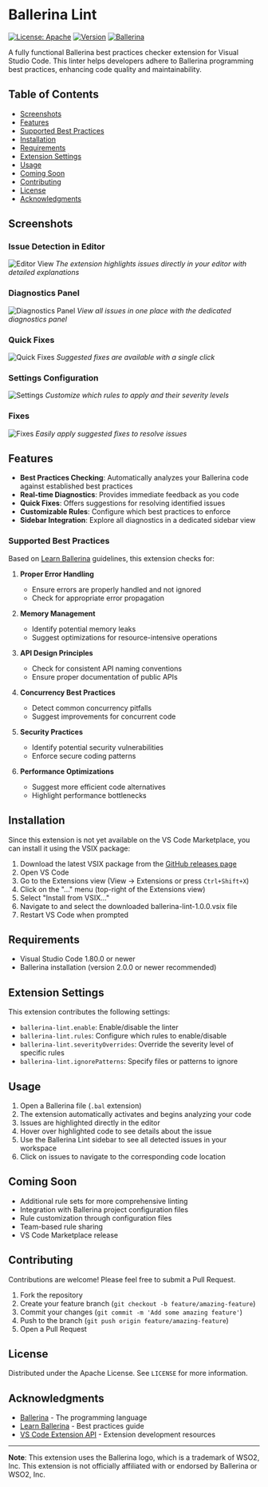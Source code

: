 # Ballerina Lint

[![License: Apache](https://img.shields.io/badge/License-Apache-yellow.svg)](https://opensource.org/licenses/Apache) [![Version](https://img.shields.io/badge/version-1.0.0-blue.svg)](https://github.com/PramithaMJ/ballerina-lint/releases/tag/v1.0.0) [![Ballerina](https://img.shields.io/badge/Ballerina-2.0.0-20b6b0.svg)](https://ballerina.io/)

A fully functional Ballerina best practices checker extension for Visual Studio Code. This linter helps developers adhere to Ballerina programming best practices, enhancing code quality and maintainability.


## Table of Contents
- [Screenshots](#screenshots)
- [Features](#features)
- [Supported Best Practices](#supported-best-practices)
- [Installation](#installation)
- [Requirements](#requirements)
- [Extension Settings](#extension-settings)
- [Usage](#usage)
- [Coming Soon](#coming-soon)
- [Contributing](#contributing)
- [License](#license)
- [Acknowledgments](#acknowledgments)

## Screenshots

### Issue Detection in Editor
![Editor View](screenshots/editor-view.png)
*The extension highlights issues directly in your editor with detailed explanations*

### Diagnostics Panel
![Diagnostics Panel](screenshots/diagnostics-panel.png)
*View all issues in one place with the dedicated diagnostics panel*

### Quick Fixes
![Quick Fixes](screenshots/quick-fixes.png)
*Suggested fixes are available with a single click*

### Settings Configuration
![Settings](screenshots/setting.png)
*Customize which rules to apply and their severity levels*

### Fixes
![Fixes](screenshots/fixes.png)
*Easily apply suggested fixes to resolve issues*

## Features

- **Best Practices Checking**: Automatically analyzes your Ballerina code against established best practices
- **Real-time Diagnostics**: Provides immediate feedback as you code
- **Quick Fixes**: Offers suggestions for resolving identified issues
- **Customizable Rules**: Configure which best practices to enforce
- **Sidebar Integration**: Explore all diagnostics in a dedicated sidebar view

### Supported Best Practices

Based on [Learn Ballerina](https://learn-ballerina.github.io/) guidelines, this extension checks for:

1. **Proper Error Handling**
   - Ensure errors are properly handled and not ignored
   - Check for appropriate error propagation

2. **Memory Management**
   - Identify potential memory leaks
   - Suggest optimizations for resource-intensive operations

3. **API Design Principles**
   - Check for consistent API naming conventions
   - Ensure proper documentation of public APIs

4. **Concurrency Best Practices**
   - Detect common concurrency pitfalls
   - Suggest improvements for concurrent code

5. **Security Practices**
   - Identify potential security vulnerabilities
   - Enforce secure coding patterns

6. **Performance Optimizations**
   - Suggest more efficient code alternatives
   - Highlight performance bottlenecks

## Installation

Since this extension is not yet available on the VS Code Marketplace, you can install it using the VSIX package:

1. Download the latest VSIX package from the [GitHub releases page](https://github.com/PramithaMJ/ballerina-lint/releases)
2. Open VS Code
3. Go to the Extensions view (View → Extensions or press `Ctrl+Shift+X`)
4. Click on the "..." menu (top-right of the Extensions view)
5. Select "Install from VSIX..."
6. Navigate to and select the downloaded ballerina-lint-1.0.0.vsix file
7. Restart VS Code when prompted

## Requirements

- Visual Studio Code 1.80.0 or newer
- Ballerina installation (version 2.0.0 or newer recommended)

## Extension Settings

This extension contributes the following settings:

* `ballerina-lint.enable`: Enable/disable the linter
* `ballerina-lint.rules`: Configure which rules to enable/disable
* `ballerina-lint.severityOverrides`: Override the severity level of specific rules
* `ballerina-lint.ignorePatterns`: Specify files or patterns to ignore

## Usage

1. Open a Ballerina file (`.bal` extension)
2. The extension automatically activates and begins analyzing your code
3. Issues are highlighted directly in the editor
4. Hover over highlighted code to see details about the issue
5. Use the Ballerina Lint sidebar to see all detected issues in your workspace
6. Click on issues to navigate to the corresponding code location

## Coming Soon

- Additional rule sets for more comprehensive linting
- Integration with Ballerina project configuration files
- Rule customization through configuration files
- Team-based rule sharing
- VS Code Marketplace release

## Contributing

Contributions are welcome! Please feel free to submit a Pull Request.

1. Fork the repository
2. Create your feature branch (`git checkout -b feature/amazing-feature`)
3. Commit your changes (`git commit -m 'Add some amazing feature'`)
4. Push to the branch (`git push origin feature/amazing-feature`)
5. Open a Pull Request

## License

Distributed under the Apache License. See `LICENSE` for more information.

## Acknowledgments

- [Ballerina](https://ballerina.io/) - The programming language
- [Learn Ballerina](https://learn-ballerina.github.io/) - Best practices guide
- [VS Code Extension API](https://code.visualstudio.com/api) - Extension development resources

---

**Note**: This extension uses the Ballerina logo, which is a trademark of WSO2, Inc. This extension is not officially affiliated with or endorsed by Ballerina or WSO2, Inc.
